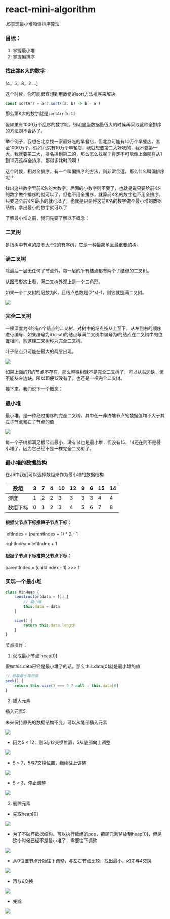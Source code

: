# react-mini-algorithm
JS实现最小堆和偏排序算法

### 目标：

1. 掌握最小堆
2. 掌握偏排序



### 找出第K大的数字

[4，5，8，2 ...]

这个时候，你可能很容想到用数组的sort方法排序来解决

```javascript
const sortArr = arr.sort((a, b) => b - a )
```

那么第K大的数字就是`sortArr[k-1]`

但如果有1000万个乱序的数字呢，很明显当数据量很大的时候再采取这种全排序的方法则不合适了。

举个例子，我想在北京找一家最好吃的早餐店，但北京可能有10万个早餐店，甚至1000万个，假如北京有10万个早餐店，我就想要第二大好吃的，我不要第一大，我就要第二大，排名排到第二的，那么怎么找呢？肯定不可能像上面那样从1到10万这样全排序，那得多耗时间啊！

这个时候，相对全排序，有一个叫偏排序的方法，则非常合适，那么什么叫偏排序呢？

找出这些数字里前K名的大数字，后面的小数字则不要了，也就是说只要给前K名的数字做个排序的就可以了，但也不用全排序，就算前K名的数字也不用全排序，只要这个前K名最小的就可以了，也就是只要将这前K名的数字做个最小堆的数据结构，拿出最小的数字就可以了


了解最小堆之前，我们先要了解以下概念：

### 二叉树

是指树中节点的度不大于2的有序树，它是一种最简单且最重要的树。

### 满二叉树

除最后一层无任何子节点外，每一层的所有结点都有两个子结点的二叉树。

从图形形态上看，满二叉树外观上是一个三角形。

如果一个二叉树的层数为K，且结点总数是(2^k)-1，则它就是满二叉树。

 ![](./md/full-binary-tree.png)



### 完全二叉树

一棵深度为K的有n个结点的二叉树，对树中的结点按从上至下，从左到右的顺序进行编号，如果编号为i(1sisn)的结点与满二叉树中编号为i的结点在二叉树中的位置相同，则这棵二叉树称为完全二叉树。

叶子结点只可能在最大的两层出现。

 ![](./md/complete-binary-tree.png)

如果上面的11的节点不存在，那么整棵树就不是完全二叉树了，可以从右边缺，但不能从左边缺。所以即便12没有了，也还是一棵完全二叉树。

接下来，我们说下一个概念：

### 最小堆

最小堆，是一种经过排序的完全二叉树，其中任一非终端节点的数据值均不大于其左子节点和右子节点的值

 ![](./md/Min-Heap.png)

每一个子树都满足根节点最小，没有14也是最小堆，但没有15，14还在则不是最小堆了，因为它已经不是一棵完全二叉树了。


### 最小堆的数据结构

在JS中我们可以选择数组来作为最小堆的数据结构


| 数组     | 3    | 7    | 4    | 10   | 12   | 9    | 6    | 15   | 14   |
| -------- | ---- | ---- | ---- | ---- | ---- | ---- | ---- | ---- | ---- |
| 深度     | 1    | 2    | 2    | 3    | 3    | 3    | 3    | 4    | 4    |
| 数组下标 | 0    | 1    | 2    | 3    | 4    | 5    | 6    | 7    | 8    |



#### 根据父节点下标推算子节点下标：

leftIndex = (parentIndex + 1) * 2 - 1

rightIndex = leftIndex + 1



#### 根据子节点下标推算父节点下标：

parentIndex = (childIndex - 1) >>> 1



### 实现一个最小堆

```javascript
class MinHeap {
    constructor(data = []) {
        // 最小堆
        this.data = data
    }
    
    size() {
        return this.data.length
    }
}
```

节点操作：

1. 获取最小节点 heap[0]

假如this.data已经是最小堆了的话，那么this.data[0]就是最小堆的值

```javascript
// 获取最小堆的值
peek() {
	return this.size() === 0 ? null : this.data[0]
}
```

2. 插入元素

插入元素5

未来保持原先的数据结构不变，可以从尾部插入元素

 ![](./md/push1.png)



- 因为5 < 12，则5与12交换位置，5从底部向上调整

 ![](./md/push2.png)



- 5 < 7，5与7交换位置，继续往上调整

 ![](./md/push3.png)



- 5 > 3，停止调整

 ![](./md/push4.png)



3. 删除元素

- 先取heap[0]

 ![](./md/pop1.png)



- 为了不破坏数据结构，可以执行数组的pop，把尾元素14放到heap[0]，但是这个时候已经不是最小堆了，需要往下调整

 ![](./md/pop2.png)



- 从0位置节点开始往下调整，与左右节点比较，找出最小，如先与4交换

 ![](./md/pop3.png)



- 再与6交换

 ![](./md/pop4.png)



- 完成

 ![](./md/pop5.png)







